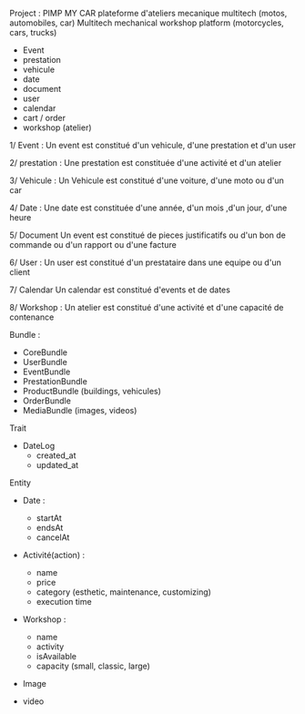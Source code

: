 Project : PIMP MY CAR
	plateforme d'ateliers mecanique multitech (motos, automobiles, car) 
	Multitech mechanical workshop platform (motorcycles, cars, trucks)	

- Event
- prestation
- vehicule
- date
- document
- user
- calendar
- cart / order
- workshop (atelier)

1/ Event : 
Un event est constitué d'un vehicule, d'une prestation et d'un user

2/ prestation :
Une prestation est constituée d'une activité et d'un atelier

3/ Vehicule : 
Un Vehicule est constitué d'une voiture, d'une moto ou d'un car

4/ Date : 
Une date est constituée d'une année, d'un mois ,d'un jour, d'une heure

5/ Document
Un event est constitué de pieces justificatifs ou d'un bon de commande ou d'un rapport ou d'une facture 

6/ User : 
Un user est constitué d'un prestataire dans une equipe ou d'un client

7/ Calendar
Un calendar est constitué d'events et de dates

8/ Workshop :
Un atelier est constitué d'une activité et d'une capacité de contenance


Bundle : 
- CoreBundle
- UserBundle
- EventBundle
- PrestationBundle
- ProductBundle (buildings, vehicules)
- OrderBundle
- MediaBundle (images, videos)



Trait
- DateLog
    - created_at
    - updated_at


Entity 
- Date :
    - startAt
    - endsAt
    - cancelAt
    
- Activité(action) : 
    - name
    - price
    - category (esthetic, maintenance, customizing)
    - execution time
    
- Workshop :
    - name
    - activity
    - isAvailable 
    - capacity (small, classic, large)

- Image

- video

